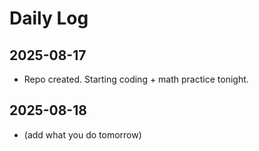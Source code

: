 # Daily Log

## 2025-08-17
- Repo created. Starting coding + math practice tonight.

## 2025-08-18
- (add what you do tomorrow)
